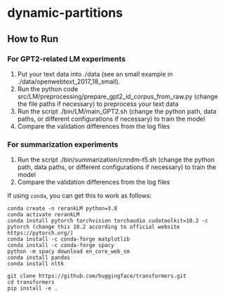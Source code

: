 # dynamic-partitions

## How to Run

### For GPT2-related LM experiments
1. Put your text data into ./data (see an small example in ./data/openwebtext_2017_18_small).
2. Run the python code src/LM/preprocessing/prepare_gpt2_id_corpus_from_raw.py (change the file paths if necessary) to preprocess your text data
3. Run the script ./bin/LM/main_GPT2.sh (change the python path, data paths, or different configurations if necessary) to train the model
4. Compare the validation differences from the log files


### For summarization experiments
1. Run the script ./bin/summarization/cnndm-t5.sh (change the python path, data paths, or different configurations if necessary) to train the model
2. Compare the validation differences from the log files


If using `conda`, you can get this to work as follows:

```
conda create -n rerankLM python=3.8
conda activate rerankLM
conda install pytorch torchvision torchaudio cudatoolkit=10.2 -c pytorch (change this 10.2 according to official website https://pytorch.org/)
conda install -c conda-forge matplotlib
conda install -c conda-forge spacy
python -m spacy download en_core_web_sm
conda install pandas
conda install nltk

git clone https://github.com/huggingface/transformers.git
cd transformers
pip install -e .
```